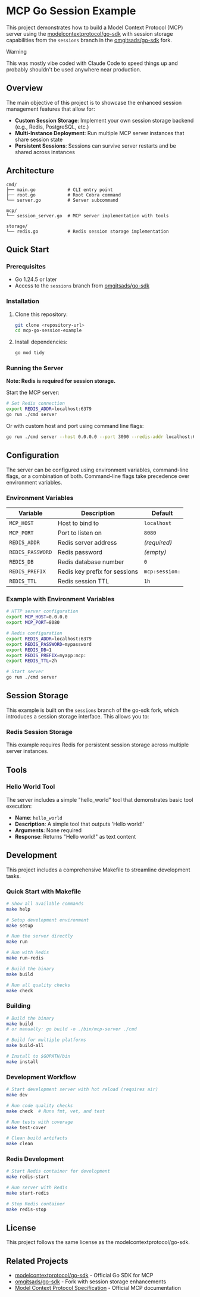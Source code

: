 # MCP Go Session Example

This project demonstrates how to build a Model Context Protocol (MCP) server using the [modelcontextprotocol/go-sdk](https://github.com/modelcontextprotocol/go-sdk) with session storage capabilities from the `sessions` branch in the [omgitsads/go-sdk](https://github.com/omgitsads/go-sdk) fork.

> [!WARNING]
> This was mostly vibe coded with Claude Code to speed things up and probably shouldn't be used anywhere near production.

## Overview

The main objective of this project is to showcase the enhanced session management features that allow for:

- **Custom Session Storage**: Implement your own session storage backend (e.g., Redis, PostgreSQL, etc.)
- **Multi-Instance Deployment**: Run multiple MCP server instances that share session state
- **Persistent Sessions**: Sessions can survive server restarts and be shared across instances

## Architecture

```
cmd/
├── main.go            # CLI entry point
├── root.go            # Root Cobra command
└── server.go          # Server subcommand

mcp/
└── session_server.go  # MCP server implementation with tools

storage/
└── redis.go           # Redis session storage implementation
```

## Quick Start

### Prerequisites

- Go 1.24.5 or later
- Access to the `sessions` branch from [omgitsads/go-sdk](https://github.com/omgitsads/go-sdk)

### Installation

1. Clone this repository:
   ```bash
   git clone <repository-url>
   cd mcp-go-session-example
   ```

3. Install dependencies:
   ```bash
   go mod tidy
   ```

### Running the Server

**Note: Redis is required for session storage.**

Start the MCP server:
```bash
# Set Redis connection
export REDIS_ADDR=localhost:6379
go run ./cmd server
```

Or with custom host and port using command line flags:
```bash
go run ./cmd server --host 0.0.0.0 --port 3000 --redis-addr localhost:6379
```


## Configuration

The server can be configured using environment variables, command-line flags, or a combination of both. Command-line flags take precedence over environment variables.

### Environment Variables

| Variable | Description | Default |
|----------|-------------|---------|
| `MCP_HOST` | Host to bind to | `localhost` |
| `MCP_PORT` | Port to listen on | `8080` |
| `REDIS_ADDR` | Redis server address | _(required)_ |
| `REDIS_PASSWORD` | Redis password | _(empty)_ |
| `REDIS_DB` | Redis database number | `0` |
| `REDIS_PREFIX` | Redis key prefix for sessions | `mcp:session:` |
| `REDIS_TTL` | Redis session TTL | `1h` |

### Example with Environment Variables

```bash
# HTTP server configuration
export MCP_HOST=0.0.0.0
export MCP_PORT=8080

# Redis configuration
export REDIS_ADDR=localhost:6379
export REDIS_PASSWORD=mypassword
export REDIS_DB=1
export REDIS_PREFIX=myapp:mcp:
export REDIS_TTL=2h

# Start server
go run ./cmd server
```

## Session Storage

This example is built on the `sessions` branch of the go-sdk fork, which introduces a session storage interface. This allows you to:

### Redis Session Storage

This example requires Redis for persistent session storage across multiple server instances.


## Tools

### Hello World Tool

The server includes a simple "hello_world" tool that demonstrates basic tool execution:

- **Name**: `hello_world`
- **Description**: A simple tool that outputs 'Hello world!'
- **Arguments**: None required
- **Response**: Returns "Hello world!" as text content

## Development

This project includes a comprehensive Makefile to streamline development tasks.

### Quick Start with Makefile

```bash
# Show all available commands
make help

# Setup development environment
make setup

# Run the server directly
make run

# Run with Redis
make run-redis

# Build the binary
make build

# Run all quality checks
make check
```

### Building

```bash
# Build the binary
make build
# or manually: go build -o ./bin/mcp-server ./cmd

# Build for multiple platforms
make build-all

# Install to $GOPATH/bin
make install
```

### Development Workflow

```bash
# Start development server with hot reload (requires air)
make dev

# Run code quality checks
make check  # Runs fmt, vet, and test

# Run tests with coverage
make test-cover

# Clean build artifacts
make clean
```

### Redis Development

```bash
# Start Redis container for development
make redis-start

# Run server with Redis
make start-redis

# Stop Redis container
make redis-stop
```

## License

This project follows the same license as the modelcontextprotocol/go-sdk.

## Related Projects

- [modelcontextprotocol/go-sdk](https://github.com/modelcontextprotocol/go-sdk) - Official Go SDK for MCP
- [omgitsads/go-sdk](https://github.com/omgitsads/go-sdk) - Fork with session storage enhancements
- [Model Context Protocol Specification](https://modelcontextprotocol.io/) - Official MCP documentation
